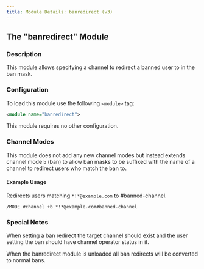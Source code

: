 ```yaml
---
title: Module Details: banredirect (v3)
---
```


## The "banredirect" Module

### Description

This module allows specifying a channel to redirect a banned user to in the ban mask.

### Configuration

To load this module use the following `<module>` tag:

```xml
<module name="banredirect">
```

This module requires no other configuration.

### Channel Modes

This module does not add any new channel modes but instead extends channel mode `b` (ban) to allow ban masks to be suffixed with the name of a channel to redirect users who match the ban to.

#### Example Usage

Redirects users matching `*!*@example.com` to #banned-channel.

```plaintext
/MODE #channel +b *!*@example.com#banned-channel
```

### Special Notes

When setting a ban redirect the target channel should exist and the user setting the ban should have channel operator status in it.

When the banredirect module is unloaded all ban redirects will be converted to normal bans.
